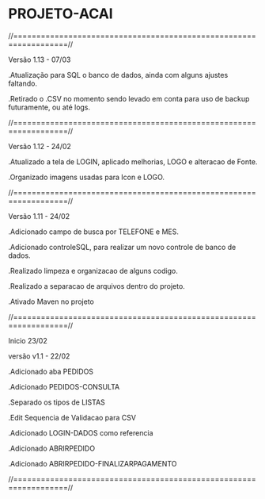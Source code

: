 <h1>PROJETO-ACAI</h1>


//==================================================================// 

Versão 1.13 - 07/03

.Atualização para SQL o banco de dados, ainda com alguns ajustes
faltando.

.Retirado o .CSV no momento sendo levado em conta para uso de backup
futuramente, ou até logs.

//==================================================================//

Versão 1.12 - 24/02 

.Atualizado a tela de LOGIN, aplicado melhorias, LOGO e alteracao de Fonte.

.Organizado imagens usadas para Icon e LOGO.

//==================================================================//

Versão 1.11 - 24/02 

.Adicionado campo de busca por TELEFONE e MES.

.Adicionado controleSQL, para realizar um novo controle de banco de
dados.

.Realizado limpeza e organizacao de alguns codigo.

.Realizado a separacao de arquivos dentro do projeto.

.Ativado Maven no projeto

//==================================================================//

Inicio 23/02

versão v1.1 - 22/02

.Adicionado aba PEDIDOS

.Adicionado PEDIDOS-CONSULTA

.Separado os tipos de LISTAS

.Edit Sequencia de Validacao para CSV

.Adicionado LOGIN-DADOS como referencia

.Adicionado ABRIRPEDIDO

.Adicionado ABRIRPEDIDO-FINALIZARPAGAMENTO

//==================================================================//
